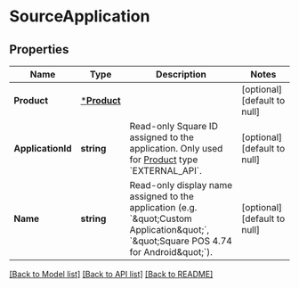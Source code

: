 # SourceApplication

## Properties
Name | Type | Description | Notes
------------ | ------------- | ------------- | -------------
**Product** | [***Product**](Product.md) |  | [optional] [default to null]
**ApplicationId** | **string** | Read-only Square ID assigned to the application. Only used for [Product](#type-product) type &#x60;EXTERNAL_API&#x60;. | [optional] [default to null]
**Name** | **string** | Read-only display name assigned to the application (e.g. &#x60;\&quot;Custom Application\&quot;&#x60;, &#x60;\&quot;Square POS 4.74 for Android\&quot;&#x60;). | [optional] [default to null]

[[Back to Model list]](../README.md#documentation-for-models) [[Back to API list]](../README.md#documentation-for-api-endpoints) [[Back to README]](../README.md)

